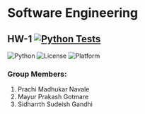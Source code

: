 # Software Engineering
## HW-1 [![Python Tests](https://github.com/SE-Group-97/HW-1/actions/workflows/main.yml/badge.svg?branch=main)](https://github.com/SE-Group-97/HW-1/actions/workflows/main.yml)

![Python](https://img.shields.io/badge/language-Python-blue)
![License](https://img.shields.io/badge/license-AGPL--3.0-red)
![Platform](https://img.shields.io/badge/platform-Linux-brightgreen)

### Group Members:
1. Prachi Madhukar Navale
2. Mayur Prakash Gotmare
3. Sidharrth Sudeish Gandhi
